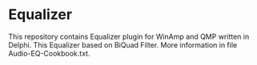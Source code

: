 # Equalizer
This repository contains Equalizer plugin for WinAmp and QMP written in Delphi.
This Equalizer based on BiQuad Filter.
More information in file Audio-EQ-Cookbook.txt.
